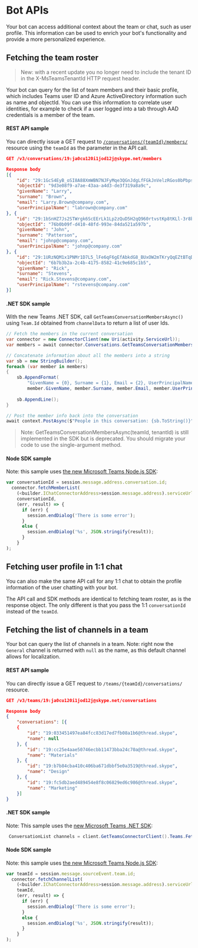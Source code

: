 ﻿# Bot APIs

Your bot can access additional context about the team or chat, such as user profile.  This information can be used to enrich your bot's functionality and provide a more personalized experience.


## Fetching the team roster

>New: with a recent update you no longer need to include the tenant ID in the X-MsTeamsTenantId HTTP request header.

Your bot can query for the list of team members and their basic profile, which includes Teams user ID and Azure ActiveDirectory information such as name and objectId. You can use this information to correlate user identities, for example to check if a user logged into a tab through AAD credentials is a member of the team.

#### REST API sample

You can directly issue a GET request to [`/conversations/{teamId}/members/`](https://docs.botframework.com/en-us/restapi/connector/#!/Conversations/Conversations_GetConversationMembers) resource using the `teamId` as the parameter in the API call.

```json
GET /v3/conversations/19:ja0cu120i1jod12j@skype.net/members

Response body
[{
    "id": "29:1GcS4EyB_oSI8A88XmWBN7NJFyMqe3QGnJdgLfFGkJnVelzRGos0bPbpsfJjcbAD22bmKc4GMbrY2g4JDrrA8vM06X1-cHHle4zOE6U4ttcc",
    "objectId": "9d3e08f9-a7ae-43aa-a4d3-de3f319a8a9c",
    "givenName": "Larry",
    "surname": "Brown",
    "email": "Larry.Brown@company.com",
    "userPrincipalName": "labrown@company.com"
}, {
    "id": "29:1bSnHZ7Js2STWrgk6ScEErLk1Lp2zQuD5H2qQ960rtvstKp8tKLl-3r8b6DoW0QxZimuTxk_kupZ1DBMpvIQQUAZL-PNj0EORDvRZXy8kvWk",
    "objectId": "76b0b09f-d410-48fd-993e-84da521a597b",
    "givenName": "John",
    "surname": "Patterson",
    "email": "johnp@company.com",
    "userPrincipalName": "johnp@company.com"
}, {
    "id": "29:1URzNQM1x1PNMr1D7L5_lFe6qF6gEfAbkdG8_BUxOW2mTKryQqEZtBTqDt10-MghkzjYDuUj4KG6nvg5lFAyjOLiGJ4jzhb99WrnI7XKriCs",
    "objectId": "6b7b3b2a-2c4b-4175-8582-41c9e685c1b5",
    "givenName": "Rick",
    "surname": "Stevens",
    "email": "Rick.Stevens@company.com",
    "userPrincipalName": "rstevens@company.com"
}]
```

#### .NET SDK sample

With the new Teams .NET SDK, call `GetTeamsConversationMembersAsync()` using `Team.Id` obtained from `channelData` to return a list of user Ids.

```csharp
// Fetch the members in the current conversation
var connector = new ConnectorClient(new Uri(activity.ServiceUrl));
var members = await connector.Conversations.GetTeamsConversationMembersAsync(activity.Conversation.Id);

// Concatenate information about all the members into a string
var sb = new StringBuilder();
foreach (var member in members)
{
    sb.AppendFormat(
        "GivenName = {0}, Surname = {1}, Email = {2}, UserPrincipalName = {3}, AADObjectId = {4}, TeamsMemberId = {5}",
        member.GivenName, member.Surname, member.Email, member.UserPrincipalName, member.ObjectId, member.Id);
    
    sb.AppendLine();
}

// Post the member info back into the conversation
await context.PostAsync($"People in this conversation: {sb.ToString()}");
```

>Note: GetTeamsConversationMembersAsync(teamId, tenantId) is still implemented in the SDK but is deprecated. You should migrate your code to use the single-argument method.

#### Node SDK sample

Note: this sample uses [the new Microsoft Teams Node.js SDK](https://www.npmjs.com/package/botbuilder-teams):

```js
var conversationId = session.message.address.conversation.id;
  connector.fetchMemberList(
    (<builder.IChatConnectorAddress>session.message.address).serviceUrl,
    conversationId,
    (err, result) => {
      if (err) {
        session.endDialog('There is some error');
      }
      else {
        session.endDialog('%s', JSON.stringify(result));
      }
    }
);
```

## Fetching user profile in 1:1 chat

You can also make the same API call for any 1:1 chat to obtain the profile information of the user chatting with your bot.

The API call and SDK methods are identical to fetching team roster, as is the response object. The only different is that you pass the 1:1 `conversationId` instead of the `teamId`.

## Fetching the list of channels in a team

Your bot can query the list of channels in a team. Note: right now the `General` channel is returned with `null` as the name, as this default channel allows for localization.

#### REST API sample

You can directly issue a GET request to `/teams/{teamId}/conversations/` resource.

```json
GET /v3/teams/19:ja0cu120i1jod12j@skype.net/conversations

Response body
{
    "conversations": [{
    {
        "id": "19:033451497ea84fcc83d17ed7fb08a1b6@thread.skype",
        "name": null
    }, {
        "id": "19:cc25e4aae50746ecbb11473bba24c70a@thread.skype",
        "name": "Materials"
    }, {
        "id": "19:b7b84cba410c406ba671dbbf5e0a3519@thread.skype",
        "name": "Design"
    }, {
        "id": "19:fc5db2aed489454e8f8c06829ed6c986@thread.skype",
        "name": "Marketing"
    }]
}
```

#### .NET SDK sample

Note: This sample uses the [new Microsoft Teams .NET SDK](https://www.nuget.org/packages/Microsoft.Bot.Connector.Teams):

```csharp
 ConversationList channels = client.GetTeamsConnectorClient().Teams.FetchChannelList(activity.GetChannelData<TeamsChannelData>().Team.Id);
```

#### Node SDK sample

Note: this sample uses [the new Microsoft Teams Node.js SDK](https://www.npmjs.com/package/botbuilder-teams):

```javascript
var teamId = session.message.sourceEvent.team.id;
  connector.fetchChannelList(
    (<builder.IChatConnectorAddress>session.message.address).serviceUrl,
    teamId,
    (err, result) => {
      if (err) {
        session.endDialog('There is some error');
      }
      else {
        session.endDialog('%s', JSON.stringify(result));
      }
    }
);
```